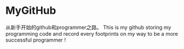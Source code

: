 # MyGitHub
从新手开始的github和programmer之路。
This is my github storing my  programming code and record every footprints on my way to be a more successful programmer !
